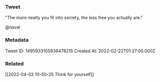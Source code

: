 ### Tweet
"The more neatly you fit into society, the less free you actually are." 

@naval

### Metadata
Tweet ID: 1495933105936478215
Created At: 2022-02-22T01:27:00.000Z

### Related
[[2022-04-02 10-50-25 Think for yourself]]

